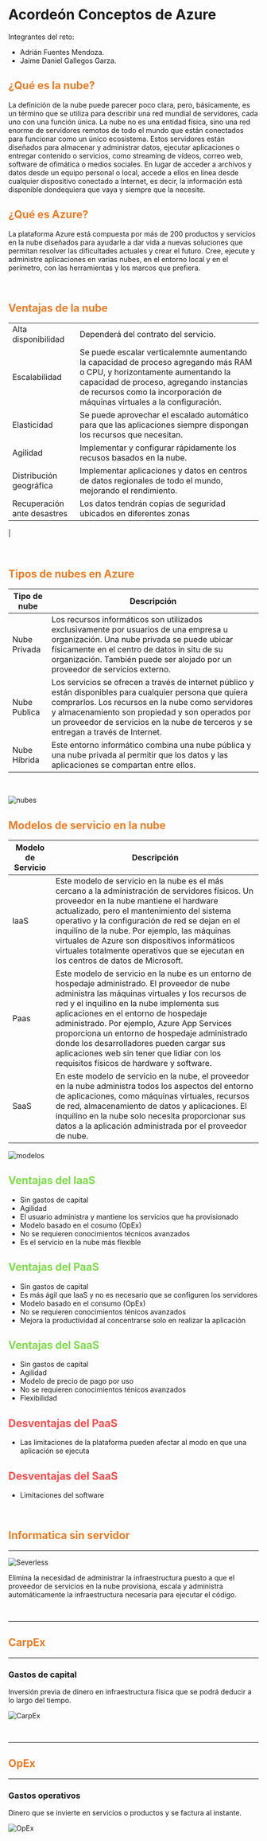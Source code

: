 # Acordeón Conceptos de Azure
Integrantes del reto:
* Adrián Fuentes Mendoza.
* Jaime Daniel Gallegos Garza.

<h2 style="color:#EC7C26"> ¿Qué es la nube? </h2>

La definición de la nube puede parecer poco clara, pero, básicamente, es un término que se utiliza para describir una red mundial de servidores, cada uno con una función única. La nube no es una entidad física, sino una red enorme de servidores remotos de todo el mundo que están conectados para funcionar como un único ecosistema. Estos servidores están diseñados para almacenar y administrar datos, ejecutar aplicaciones o entregar contenido o servicios, como streaming de vídeos, correo web, software de ofimática o medios sociales. En lugar de acceder a archivos y datos desde un equipo personal o local, accede a ellos en línea desde cualquier dispositivo conectado a Internet, es decir, la información está disponible dondequiera que vaya y siempre que la necesite.

<h2 style="color:#EC7C26">  ¿Qué es Azure? </h2>

La plataforma Azure está compuesta por más de 200 productos y servicios en la nube diseñados para ayudarle a dar vida a nuevas soluciones que permitan resolver las dificultades actuales y crear el futuro. Cree, ejecute y administre aplicaciones en varias nubes, en el entorno local y en el perímetro, con las herramientas y los marcos que prefiera.

<br>

<h2 style="color:#EC7C26"> Ventajas de la nube </h2>

|||
|----|----|
|Alta disponibilidad|Dependerá del contrato del servicio.|
|Escalabilidad|Se puede escalar verticalemnte aumentando la capacidad de proceso agregando más RAM o CPU, y horizontamente aumentando la capacidad de proceso, agregando instancias de recursos como la incorporación de máquinas virtuales a la configuración.
|Elasticidad|Se puede aprovechar el escalado automático para que las aplicaciones siempre dispongan los recursos que necesitan.|
|Agilidad| Implementar y configurar rápidamente los recusos basados en la nube.|
|Distribución geográfica|Implementar aplicaciones y datos en centros de datos regionales de todo el mundo, mejorando el rendimiento.|
|Recuperación ante desastres|Los datos tendrán copias de seguridad ubicados en diferentes zonas|
|

<br>

<h2 style="color:#EC7C26"> Tipos de nubes en Azure </h2>

|Tipo de nube|Descripción|
|----|----|
|Nube Privada|Los recursos informáticos son utilizados exclusivamente por usuarios de una empresa u organización. Una nube privada se puede ubicar físicamente en el centro de datos in situ de su organización. También puede ser alojado por un proveedor de servicios externo.
|Nube Publica|Los servicios se ofrecen a través de internet público y están disponibles para cualquier persona que quiera comprarlos. Los recursos en la nube como servidores y almacenamiento son propiedad y son operados por un proveedor de servicios en la nube de terceros y se entregan a través de Internet.
|Nube Híbrida|Este entorno informático combina una nube pública y una nube privada al permitir que los datos y las aplicaciones se compartan entre ellos.|

<br>

![nubes](https://www.nephosit.com/wp-content/uploads/2018/04/shutterstock_699701563-1200x800.jpg)

<h2 style="color:#EC7C26"> Modelos de servicio en la nube </h2>

|Modelo de Servicio|Descripción|
|---|---|
|IaaS|Este modelo de servicio en la nube es el más cercano a la administración de servidores físicos. Un proveedor en la nube mantiene el hardware actualizado, pero el mantenimiento del sistema operativo y la configuración de red se dejan en el inquilino de la nube. Por ejemplo, las máquinas virtuales de Azure son dispositivos informáticos virtuales totalmente operativos que se ejecutan en los centros de datos de Microsoft.|
|Paas|Este modelo de servicio en la nube es un entorno de hospedaje administrado. El proveedor de nube administra las máquinas virtuales y los recursos de red y el inquilino en la nube implementa sus aplicaciones en el entorno de hospedaje administrado. Por ejemplo, Azure App Services proporciona un entorno de hospedaje administrado donde los desarrolladores pueden cargar sus aplicaciones web sin tener que lidiar con los requisitos físicos de hardware y software.|
|SaaS|En este modelo de servicio en la nube, el proveedor en la nube administra todos los aspectos del entorno de aplicaciones, como máquinas virtuales, recursos de red, almacenamiento de datos y aplicaciones. El inquilino en la nube solo necesita proporcionar sus datos a la aplicación administrada por el proveedor de nube.|


![modelos](https://www.stackscale.com/wp-content/uploads/2020/04/modelos-servicios-cloud-iaas-paas-saas-stackscale.jpg)

<h2 style="color:#7CDC48;" >  Ventajas del IaaS </h2>
<ul>
<li>Sin gastos de capital</li>
<li>Agilidad</li>
<li>El usuario administra y mantiene los servicios que ha provisionado</li>
<li>Modelo basado en el cosumo (OpEx)</li>
<li>No se requieren conocimientos técnicos avanzados</li>
<li>Es el servicio en la nube más flexible</li>
</ul>

<h2 style="color:#7CDC48;" > Ventajas del PaaS </h2>
<ul>
<li>Sin gastos de capital</li>
<li>Es más ágil que IaaS y no es necesario que se configuren los servidores</li>
<li>Modelo basado en el consumo (OpEx)</li>
<li>No se requieren conocimientos ténicos avanzados</li>
<li>Mejora la productividad al concentrarse solo en realizar la aplicación</li>

</ul>

<h2 style="color:#7CDC48;" > Ventajas del SaaS </h2>
<ul>
<li>Sin gastos de capital</li>
<li>Agilidad</li>
<li>Modelo de precio de pago por uso</li>
<li>No se requieren conocimientos ténicos avanzados</li>
<li>Flexibilidad</li>
</ul>

<h2 style="color:#F84D4D;" >  Desventajas del PaaS </h2>
<ul>
<li>
Las limitaciones de la plataforma pueden afectar al modo en que una aplicación se ejecuta
</li>
</ul>

<h2 style="color:#F84D4D;" > Desventajas del SaaS </h2>
<ul>
<li>
  Limitaciones del software
  </li>
</ul>

<br>

<h2 style="color:#EC7C26"> Informatica sin servidor </h2>

---

![Severless](https://www.aplyca.com/sites/default/files/styles/large/public/articles/img_blog_serverless%281%29.jpg?itok=WELt4OAu)

Elimina la necesidad de administrar la infraestructura puesto a que el proveedor de servicios en la nube provisiona, escala y administra automáticamente la infraestructura necesaria para ejecutar el código.

<br>

---
<h2 style="color:#EC7C26"> CarpEx </h2>

---
### Gastos de capital

Inversión previa de dinero en infraestructura física que se podrá deducir a lo largo del tiempo.

![CarpEx](https://elcomercio.pe/resizer/vhhukQKF1CSfSCHzpw0__PpBUaE=/580x330/smart/filters:format(jpeg):quality(75)/arc-anglerfish-arc2-prod-elcomercio.s3.amazonaws.com/public/UY24LAMINRASFDF4P25PNW3IBQ.jpg)

<Br>

---
<h2 style="color:#EC7C26"> OpEx </h2>

---
### Gastos operativos

Dinero que se invierte en servicios o productos y se factura al instante.

![OpEx](https://www.lifeder.com/wp-content/uploads/2018/12/Gastos-de-Venta-pixabay.jpg)





